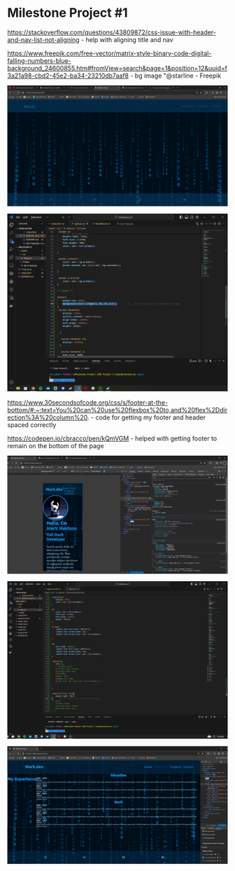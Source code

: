 # Milestone Project #1

https://stackoverflow.com/questions/43809872/css-issue-with-header-and-nav-list-not-aligning - help with aligning title and nav

https://www.freepik.com/free-vector/matrix-style-binary-code-digital-falling-numbers-blue-background_24600855.htm#fromView=search&page=1&position=12&uuid=f3a21a98-cbd2-45e2-ba34-23210db7aaf8 - bg image   "@starline - Freepik

![issue with opacity - trying different methods to ensure text still pops but background can remain the same](image.png)

![fixed issue with opacity and text - using rgba and trying to color match original background - new issue arose with the hover effect](image-1.png)

https://www.30secondsofcode.org/css/s/footer-at-the-bottom/#:~:text=You%20can%20use%20flexbox%20to,and%20flex%2Ddirection%3A%20column%20. - code for getting my footer and header spaced correctly

https://codepen.io/cbracco/pen/kQmVGM - helped with getting footer to remain on the bottom of the page

![debugging and testing - playing with the flex display to try and find a good alignment for this screen size](image-2.png)


![debugging and testing best way to get my experince site to work - using either flex or grid](image-3.png)

![see above](image-4.png)

